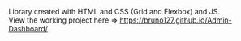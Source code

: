 Library created with HTML and CSS (Grid and Flexbox) and JS. <br>
View the working project here => https://bruno127.github.io/Admin-Dashboard/